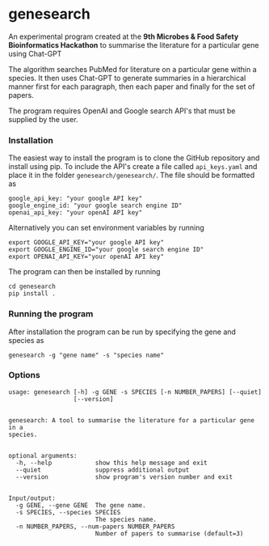 # genesearch


An experimental program created at the **9th Microbes & Food Safety Bioinformatics Hackathon** to summarise the literature for a particular gene using Chat-GPT


The algorithm searches PubMed for literature on a particular gene within a species. It then uses Chat-GPT to generate summaries in a hierarchical manner first for each paragraph, then each paper and finally for the set of papers.


The program requires OpenAI and Google search API's that must be supplied by the user.




### Installation


The easiest way to install the program is to clone the GitHub repository and install using pip. To include the API's create a file called `api_keys.yaml` and place it in the folder `genesearch/genesearch/`. The file should be formatted as 


```
google_api_key: "your google API key"
google_engine_id: "your google search engine ID"
openai_api_key: "your openAI API key"
```

Alternatively you can set environment variables by running

```
export GOOGLE_API_KEY="your google API key"
export GOOGLE_ENGINE_ID="your google search engine ID"
export OPENAI_API_KEY="your openAI API key"
```

The program can then be installed by running

```
cd genesearch
pip install .
```


### Running the program


After installation the program can be run by specifying the gene and species as


```
genesearch -g "gene name" -s "species name"
```


### Options


```
usage: genesearch [-h] -g GENE -s SPECIES [-n NUMBER_PAPERS] [--quiet]
                  [--version]


genesearch: A tool to summarise the literature for a particular gene in a
species.


optional arguments:
  -h, --help            show this help message and exit
  --quiet               suppress additional output
  --version             show program's version number and exit


Input/output:
  -g GENE, --gene GENE  The gene name.
  -s SPECIES, --species SPECIES
                        The species name.
  -n NUMBER_PAPERS, --num-papers NUMBER_PAPERS
                        Number of papers to summarise (default=3)
```



